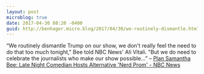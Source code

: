 ```yaml
---
layout: post
microblog: true
date: 2017-04-30 08:20 -0400
guid: http://benhager.micro.blog/2017/04/30/we-routinely-dismantle.html
---
```

“We routinely dismantle Trump on our show, we don't really feel the need to do that too much tonight," Bee told NBC News' Ali Vitali. "But we do need to celebrate the journalists who make our show possible…” – [Plan Samantha Bee: Late Night Comedian Hosts Alternative 'Nerd Prom' - NBC News](http://www.nbcnews.com/news/us-news/plan-samantha-bee-late-night-comedian-hosts-alternative-nerd-prom-n752871?cid=sm_npd_nn_tw_ma)
